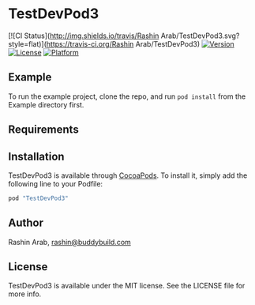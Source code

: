 # TestDevPod3

[![CI Status](http://img.shields.io/travis/Rashin Arab/TestDevPod3.svg?style=flat)](https://travis-ci.org/Rashin Arab/TestDevPod3)
[![Version](https://img.shields.io/cocoapods/v/TestDevPod3.svg?style=flat)](http://cocoapods.org/pods/TestDevPod3)
[![License](https://img.shields.io/cocoapods/l/TestDevPod3.svg?style=flat)](http://cocoapods.org/pods/TestDevPod3)
[![Platform](https://img.shields.io/cocoapods/p/TestDevPod3.svg?style=flat)](http://cocoapods.org/pods/TestDevPod3)

## Example

To run the example project, clone the repo, and run `pod install` from the Example directory first.

## Requirements

## Installation

TestDevPod3 is available through [CocoaPods](http://cocoapods.org). To install
it, simply add the following line to your Podfile:

```ruby
pod "TestDevPod3"
```

## Author

Rashin Arab, rashin@buddybuild.com

## License

TestDevPod3 is available under the MIT license. See the LICENSE file for more info.
